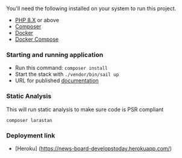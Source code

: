 # 
You'll need the following installed on your system to run this project.

- [PHP 8.X](https://www.php.net/downloads) or above
- [Composer](https://getcomposer.org)
- [Docker](https://docs.docker.com/desktop/)
- [Docker Compose](https://docs.docker.com/compose/install/)

### Starting and running application
- Run this command: `composer install`
- Start the stack with `./vendor/bin/sail up`
- URL for published [documentation](https://documenter.getpostman.com/view/5747180/UyrGCERk)

### Static Analysis
This will run static analysis to make sure code is PSR compliant

```
composer larastan
```

### Deployment link
- [Heroku] (https://news-board-developstoday.herokuapp.com/)
